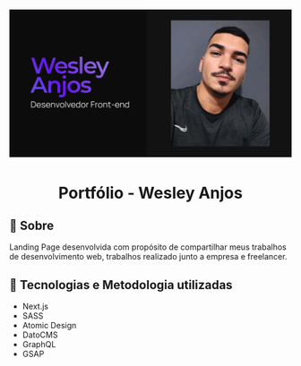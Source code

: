 <h1 align="center">
  <img alt="Banner Portfólio" title="Banner Portfólio" src=".github/banner-portfolio.png" />
</h1>

<h1 align="center">
  Portfólio - Wesley Anjos
</h1>

## 📃 Sobre

Landing Page desenvolvida com propósito de compartilhar meus trabalhos de desenvolvimento web, trabalhos realizado junto a empresa e freelancer.

## 🚀 Tecnologias e Metodologia utilizadas

- Next.js
- SASS
- Atomic Design
- DatoCMS
- GraphQL
- GSAP